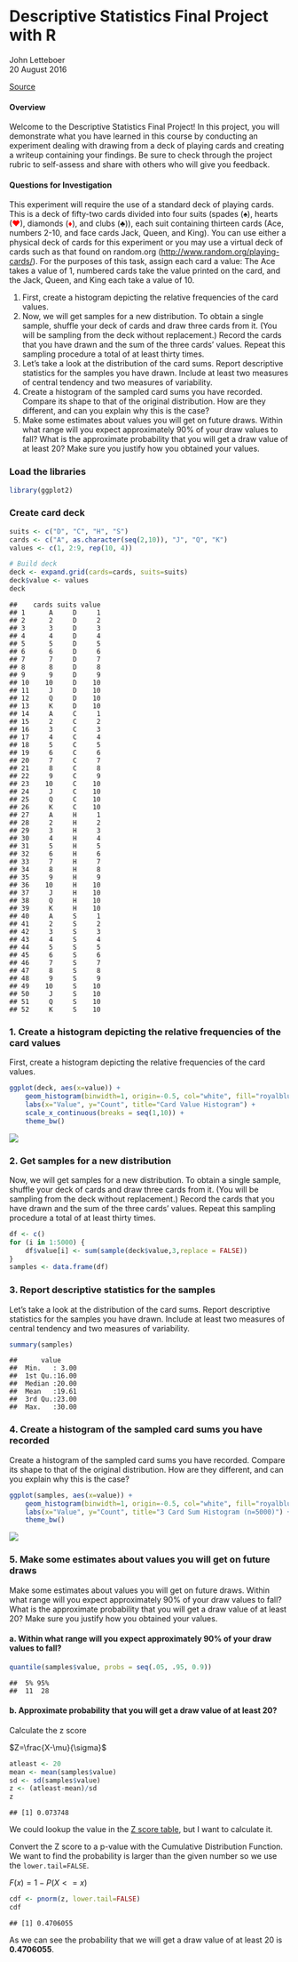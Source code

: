 # Descriptive Statistics Final Project with R
John Letteboer  
20 August 2016  

[Source](https://docs.google.com/document/d/1059JMJ9C5dn7vKUrmfWYle57Ai3Uk9PzxPQBGj5drjE/pub)

#### Overview
Welcome to the Descriptive Statistics Final Project! In this project, you will demonstrate what you have learned in this course by conducting an experiment dealing with drawing from a deck of playing cards and creating a writeup containing your findings. Be sure to check through the project rubric to self-assess and share with others who will give you feedback.

#### Questions for Investigation
This experiment will require the use of a standard deck of playing cards. This is a deck of fifty-two cards divided into four suits (spades (♠), hearts (<font color="red">♥</font>), diamonds (<font color="red">♦</font>), and clubs (♣)), each suit containing thirteen cards (Ace, numbers 2-10, and face cards Jack, Queen, and King). You can use either a physical deck of cards for this experiment or you may use a virtual deck of cards such as that found on random.org (http://www.random.org/playing-cards/). For the purposes of this task, assign each card a value: The Ace takes a value of 1, numbered cards take the value printed on the card, and the Jack, Queen, and King each take a value of 10.

1. First, create a histogram depicting the relative frequencies of the card values.
2. Now, we will get samples for a new distribution. To obtain a single sample, shuffle your deck of cards and draw three cards from it. (You will be sampling from the deck without replacement.) Record the cards that you have drawn and the sum of the three cards’ values. Repeat this sampling procedure a total of at least thirty times.
3. Let’s take a look at the distribution of the card sums. Report descriptive statistics for the samples you have drawn. Include at least two measures of central tendency and two measures of variability.
4. Create a histogram of the sampled card sums you have recorded. Compare its shape to that of the original distribution. How are they different, and can you explain why this is the case?
5. Make some estimates about values you will get on future draws. Within what range will you expect approximately 90% of your draw values to fall? What is the approximate probability that you will get a draw value of at least 20? Make sure you justify how you obtained your values.

### Load the libraries

```r
library(ggplot2)
```

### Create card deck

```r
suits <- c("D", "C", "H", "S")
cards <- c("A", as.character(seq(2,10)), "J", "Q", "K")
values <- c(1, 2:9, rep(10, 4))

# Build deck
deck <- expand.grid(cards=cards, suits=suits)
deck$value <- values
deck
```

```
##    cards suits value
## 1      A     D     1
## 2      2     D     2
## 3      3     D     3
## 4      4     D     4
## 5      5     D     5
## 6      6     D     6
## 7      7     D     7
## 8      8     D     8
## 9      9     D     9
## 10    10     D    10
## 11     J     D    10
## 12     Q     D    10
## 13     K     D    10
## 14     A     C     1
## 15     2     C     2
## 16     3     C     3
## 17     4     C     4
## 18     5     C     5
## 19     6     C     6
## 20     7     C     7
## 21     8     C     8
## 22     9     C     9
## 23    10     C    10
## 24     J     C    10
## 25     Q     C    10
## 26     K     C    10
## 27     A     H     1
## 28     2     H     2
## 29     3     H     3
## 30     4     H     4
## 31     5     H     5
## 32     6     H     6
## 33     7     H     7
## 34     8     H     8
## 35     9     H     9
## 36    10     H    10
## 37     J     H    10
## 38     Q     H    10
## 39     K     H    10
## 40     A     S     1
## 41     2     S     2
## 42     3     S     3
## 43     4     S     4
## 44     5     S     5
## 45     6     S     6
## 46     7     S     7
## 47     8     S     8
## 48     9     S     9
## 49    10     S    10
## 50     J     S    10
## 51     Q     S    10
## 52     K     S    10
```

### 1. Create a histogram depicting the relative frequencies of the card values
First, create a histogram depicting the relative frequencies of the card values.

```r
ggplot(deck, aes(x=value)) + 
    geom_histogram(binwidth=1, origin=-0.5, col="white", fill="royalblue", alpha=0.5) + 
    labs(x="Value", y="Count", title="Card Value Histogram") +
    scale_x_continuous(breaks = seq(1,10)) +
    theme_bw()
```

![](Descriptive_Statistics_Final_Project_with_R_files/figure-html/unnamed-chunk-3-1.png) 

### 2. Get samples for a new distribution
Now, we will get samples for a new distribution. To obtain a single sample, shuffle your deck of cards and draw three cards from it. (You will be sampling from the deck without replacement.) Record the cards that you have drawn and the sum of the three cards’ values. Repeat this sampling procedure a total of at least thirty times.

```r
df <- c()
for (i in 1:5000) {
    df$value[i] <- sum(sample(deck$value,3,replace = FALSE))
}
samples <- data.frame(df)
```

### 3. Report descriptive statistics for the samples
Let’s take a look at the distribution of the card sums. Report descriptive statistics for the samples you have drawn. Include at least two measures of central tendency and two measures of variability.

```r
summary(samples)
```

```
##      value      
##  Min.   : 3.00  
##  1st Qu.:16.00  
##  Median :20.00  
##  Mean   :19.61  
##  3rd Qu.:23.00  
##  Max.   :30.00
```

### 4. Create a histogram of the sampled card sums you have recorded
Create a histogram of the sampled card sums you have recorded. Compare its shape to that of the original distribution. How are they different, and can you explain why this is the case?

```r
ggplot(samples, aes(x=value)) + 
    geom_histogram(binwidth=1, origin=-0.5, col="white", fill="royalblue", alpha=0.5) + 
    labs(x="Value", y="Count", title="3 Card Sum Histogram (n=5000)") +
    theme_bw()
```

![](Descriptive_Statistics_Final_Project_with_R_files/figure-html/unnamed-chunk-6-1.png) 

### 5. Make some estimates about values you will get on future draws
Make some estimates about values you will get on future draws. Within what range will you expect approximately 90% of your draw values to fall? What is the approximate probability that you will get a draw value of at least 20? Make sure you justify how you obtained your values.

#### a. Within what range will you expect approximately 90% of your draw values to fall?

```r
quantile(samples$value, probs = seq(.05, .95, 0.9))
```

```
##  5% 95% 
##  11  28
```

#### b. Approximate probability that you will get a draw value of at least 20?
Calculate the z score

$Z=\frac{X-\mu}{\sigma}$


```r
atleast <- 20
mean <- mean(samples$value)
sd <- sd(samples$value)
z <- (atleast-mean)/sd
z
```

```
## [1] 0.073748
```

We could lookup the value in the [Z score table](https://s3.amazonaws.com/udacity-hosted-downloads/ZTable.jpg), but I want to calculate it.

Convert the Z score to a p-value with the Cumulative Distribution Function. We want to find the probability is larger than the given number so we use the `lower.tail=FALSE`.

$F(x) = 1 - P(X <= x)$


```r
cdf <- pnorm(z, lower.tail=FALSE)
cdf
```

```
## [1] 0.4706055
```

As we can see the probability that we will get a draw value of at least 20 is **0.4706055**.
